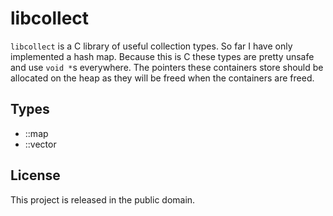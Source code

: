 # libcollect

`libcollect` is a C library of useful collection types. So far I have only
implemented a hash map. Because this is C these types are pretty unsafe and use
`void *`s everywhere. The pointers these containers store should be allocated on
the heap as they will be freed when the containers are freed.

## Types

- ::map
- ::vector

## License

This project is released in the public domain.
